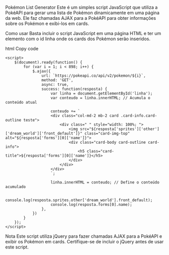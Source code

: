 Pokémon List Generator
Este é um simples script JavaScript que utiliza a PokéAPI para gerar uma lista de Pokémon dinamicamente em uma página da web. Ele faz chamadas AJAX para a PokéAPI para obter informações sobre os Pokémon e exibi-los em cards.

Como usar
Basta incluir o script JavaScript em uma página HTML e ter um elemento com o id linha onde os cards dos Pokémon serão inseridos.

html
Copy code
<!DOCTYPE html>
<html lang="en">
<head>
    <meta charset="UTF-8">
    <meta name="viewport" content="width=device-width, initial-scale=1.0">
    <title>Pokémon List</title>
    <script src="https://code.jquery.com/jquery-3.6.0.min.js"></script>
</head>
<body>
    <div id="linha" class="row"></div>

    <script>
        $(document).ready(function() {
            for (var i = 1; i < 898; i++) {
                $.ajax({
                    url: `https://pokeapi.co/api/v2/pokemon/${i}`,
                    method: 'GET',
                    async: true,
                    success: function(resposta) {
                        var linha = document.getElementById('linha');
                        var conteudo = linha.innerHTML; // Acumula o conteúdo atual

                        conteudo += `
                        <div class="col-md-2 mb-2 card .card-info.card-outline teste">
                            <div class=" " style="width: 100%; ">
                                <img src="${resposta['sprites']['other']['dream_world']['front_default']}" class="card-img-top" alt="${resposta['forms'][0]['name']}">
                                <div class="card-body card-outline card-info">
                                    <h5 class="card-title">${resposta['forms'][0]['name']}</h5>
                                </div>
                            </div>
                        </div>
                        `;

                        linha.innerHTML = conteudo; // Define o conteúdo acumulado

                        console.log(resposta.sprites.other['dream_world'].front_default);
                        console.log(resposta.forms[0].name);
                    },
                })
            }
        });
    </script>
</body>
</html>
Nota
Este script utiliza jQuery para fazer chamadas AJAX para a PokéAPI e exibir os Pokémon em cards. Certifique-se de incluir o jQuery antes de usar este script.
